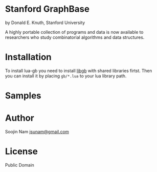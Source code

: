 Stanford GraphBase
==========================================================
by Donald E. Knuth, Stanford University

A highly portable collection of programs and data is now
available to researchers who study combinatorial algorithms and data
structures.

Installation
============
To install lua-gb you need to install [libgb](ftp://ftp.cs.stanford.edu/pub/sgb/sgb.tar.gz) with shared libraries firtst. Then you can install it by placing `gb/*.lua` to your lua library path.

Samples
=======

Author
======
Soojin Nam jsunam@gmail.com

License
=======
Public Domain
